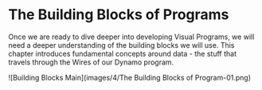 # The Building Blocks of Programs


Once we are ready to dive deeper into developing Visual Programs, we will need a deeper understanding of the building blocks we will use. This chapter introduces fundamental concepts around data - the stuff that travels through the Wires of our Dynamo program.





![Building Blocks Main](images/4/The Building Blocks of Program-01.png)


